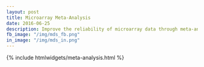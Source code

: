 ```yaml
---
layout: post
title: Microarray Meta-Analysis
date: 2016-06-25
description: Improve the reliability of microarray data through meta-analysis with crossmeta.
fb_image: "/img/mds_fb.png"
in_image: "/img/mds_in.png"
---
```


{% include htmlwidgets/meta-analysis.html %}
